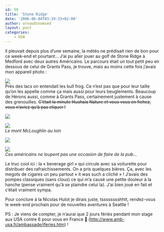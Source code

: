 ```yaml
---
id: 59
title: 'Stone Ridge'
date: '2006-06-04T03:39:33+02:00'
author: arnaudsnomsed
layout: post
categories:
    - USA
---
```


Il pleuvait depuis plus d’une semaine, la météo ne prédisait rien de bon pour ce week-end et pourtant… J’ai pu aller jouer au golf de Stone Ridge à Medford avec deux autres Américains. Le parcours était un tout petit peu en dessous de celui de Grants Pass, je trouve, mais au moins cette fois j’avais mon appareil photo :

![](http://arnaud.desmons.free.fr/cool/stone_ridge/dsc01150-2.jpg)  
Près des lacs on entendait les bull frog. Ce n’est pas que pour leur taille qu’on les appelle comme ça mais aussi pour  leurs beuglements. Beaucoup de Hérons aussi, comme à Grants Pass, certainement justement à cause des grenouilles. <del>C’était la minute Hushaïa Nature et vous vous en fichez, vous n’aviez qu’à pas cliquer !</del>

![](http://arnaud.desmons.free.fr/cool/stone_ridge/dsc01150-3.jpg)  
   
![](http://arnaud.desmons.free.fr/cool/stone_ridge/dsc01150-4.jpg)  
*Le mont McLoughlin au loin*  
   
![](http://arnaud.desmons.free.fr/cool/stone_ridge/dsc01150-7.jpg)

![](http://arnaud.desmons.free.fr/cool/stone_ridge/dsc01150-6.jpg)  
*Ces américains ne loupent pas une occasion de faire de la pub…*

Le truc cool ici : la « beverage girl » qui circule avec sa voiturette pour distribuer des rafraichissements. On a pris quelques bières. Ça, avec les megots de cigares un peu partout « it was such a cliché » ! J’avais des pompes classiques (sans clous) ce qui m’a causé une petite douleur à la hanche (pense vraiment qu’à se plaindre celui la). J’ai bien joué en fait et c’était vraiment sympa.

Pour conclure à la Nicolas Hulot je dirais juste, tsssssssshhtt, rendez-vous le week-end prochain pour de nouvelles aventures à Seattle !  
   
PS : Je viens de compter, je n’aurai que 2 jours fériés pendant mon stage aux USA contre 6 pour vous en France 🙁 (<http://www.amb-usa.fr/ambassade/jferies.htm>) !

